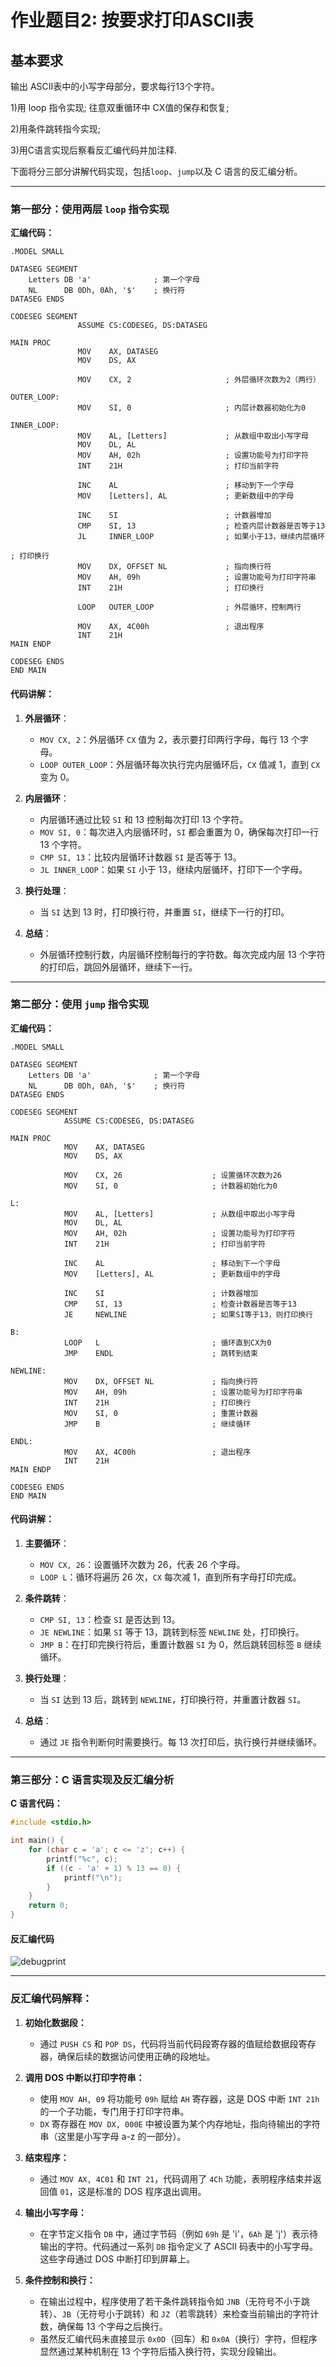 # 作业题目2: 按要求打印ASCII表

## 基本要求
输出 ASCII表中的小写字母部分，要求每行13个字符。 

1)用 loop 指令实现; 往意双重循环中 CX值的保存和恢复;

2)用条件跳转指今实现; 

3)用C语言实现后察看反汇编代码并加注释.

下面将分三部分讲解代码实现，包括`loop`、`jump`以及 C 语言的反汇编分析。

---

### 第一部分：使用两层 `loop` 指令实现

**汇编代码：**

```assembly
.MODEL SMALL

DATASEG SEGMENT
    Letters DB 'a'              ; 第一个字母
    NL      DB 0Dh, 0Ah, '$'    ; 换行符
DATASEG ENDS

CODESEG SEGMENT
               ASSUME CS:CODESEG, DS:DATASEG

MAIN PROC
               MOV    AX, DATASEG
               MOV    DS, AX

               MOV    CX, 2                     ; 外层循环次数为2（两行）
    
OUTER_LOOP:
               MOV    SI, 0                     ; 内层计数器初始化为0
            
INNER_LOOP:
               MOV    AL, [Letters]             ; 从数组中取出小写字母
               MOV    DL, AL
               MOV    AH, 02h                   ; 设置功能号为打印字符
               INT    21H                       ; 打印当前字符

               INC    AL                        ; 移动到下一个字母
               MOV    [Letters], AL             ; 更新数组中的字母

               INC    SI                        ; 计数器增加
               CMP    SI, 13                    ; 检查内层计数器是否等于13
               JL     INNER_LOOP                ; 如果小于13，继续内层循环

; 打印换行
               MOV    DX, OFFSET NL             ; 指向换行符
               MOV    AH, 09h                   ; 设置功能号为打印字符串
               INT    21H                       ; 打印换行

               LOOP   OUTER_LOOP                ; 外层循环，控制两行

               MOV    AX, 4C00h                 ; 退出程序
               INT    21H
MAIN ENDP

CODESEG ENDS
END MAIN
```

#### 代码讲解：
1. **外层循环**：
   - `MOV CX, 2`：外层循环 `CX` 值为 2，表示要打印两行字母，每行 13 个字母。
   - `LOOP OUTER_LOOP`：外层循环每次执行完内层循环后，`CX` 值减 1，直到 `CX` 变为 0。

2. **内层循环**：
   - 内层循环通过比较 `SI` 和 13 控制每次打印 13 个字符。
   - `MOV SI, 0`：每次进入内层循环时，`SI` 都会重置为 0，确保每次打印一行 13 个字符。
   - `CMP SI, 13`：比较内层循环计数器 `SI` 是否等于 13。
   - `JL INNER_LOOP`：如果 `SI` 小于 13，继续内层循环，打印下一个字母。

3. **换行处理**：
   - 当 `SI` 达到 13 时，打印换行符，并重置 `SI`，继续下一行的打印。

4. **总结**：
   - 外层循环控制行数，内层循环控制每行的字符数。每次完成内层 13 个字符的打印后，跳回外层循环，继续下一行。

---

### 第二部分：使用 `jump` 指令实现

**汇编代码：**

```assembly
.MODEL SMALL

DATASEG SEGMENT
    Letters DB 'a'              ; 第一个字母
    NL      DB 0Dh, 0Ah, '$'    ; 换行符
DATASEG ENDS

CODESEG SEGMENT
            ASSUME CS:CODESEG, DS:DATASEG

MAIN PROC
            MOV    AX, DATASEG
            MOV    DS, AX

            MOV    CX, 26                    ; 设置循环次数为26
            MOV    SI, 0                     ; 计数器初始化为0
    
L:      
            MOV    AL, [Letters]             ; 从数组中取出小写字母
            MOV    DL, AL
            MOV    AH, 02h                   ; 设置功能号为打印字符
            INT    21H                       ; 打印当前字符

            INC    AL                        ; 移动到下一个字母
            MOV    [Letters], AL             ; 更新数组中的字母

            INC    SI                        ; 计数器增加
            CMP    SI, 13                    ; 检查计数器是否等于13
            JE     NEWLINE                   ; 如果SI等于13，则打印换行

B:      
            LOOP   L                         ; 循环直到CX为0
            JMP    ENDL                      ; 跳转到结束

NEWLINE:
            MOV    DX, OFFSET NL             ; 指向换行符
            MOV    AH, 09h                   ; 设置功能号为打印字符串
            INT    21H                       ; 打印换行
            MOV    SI, 0                     ; 重置计数器
            JMP    B                         ; 继续循环

ENDL:   
            MOV    AX, 4C00h                 ; 退出程序
            INT    21H
MAIN ENDP

CODESEG ENDS
END MAIN
```

#### 代码讲解：
1. **主要循环**：
   - `MOV CX, 26`：设置循环次数为 26，代表 26 个字母。
   - `LOOP L`：循环将遍历 26 次，`CX` 每次减 1，直到所有字母打印完成。

2. **条件跳转**：
   - `CMP SI, 13`：检查 `SI` 是否达到 13。
   - `JE NEWLINE`：如果 `SI` 等于 13，跳转到标签 `NEWLINE` 处，打印换行。
   - `JMP B`：在打印完换行符后，重置计数器 `SI` 为 0，然后跳转回标签 `B` 继续循环。

3. **换行处理**：
   - 当 `SI` 达到 13 后，跳转到 `NEWLINE`，打印换行符，并重置计数器 `SI`。

4. **总结**：
   - 通过 `JE` 指令判断何时需要换行。每 13 次打印后，执行换行并继续循环。

---

### 第三部分：C 语言实现及反汇编分析

**C 语言代码：**

```c
#include <stdio.h>

int main() {
    for (char c = 'a'; c <= 'z'; c++) {
        printf("%c", c);
        if ((c - 'a' + 1) % 13 == 0) {
            printf("\n");
        }
    }
    return 0;
}
```

#### 反汇编代码
![debugprint](..\assets\debugprint.png)

---

### 反汇编代码解释：

1. **初始化数据段：**
   - 通过 `PUSH CS` 和 `POP DS`，代码将当前代码段寄存器的值赋给数据段寄存器，确保后续的数据访问使用正确的段地址。
   
2. **调用 DOS 中断以打印字符串：**
   - 使用 `MOV AH, 09` 将功能号 `09h` 赋给 `AH` 寄存器，这是 DOS 中断 `INT 21h` 的一个子功能，专门用于打印字符串。 
   - `DX` 寄存器在 `MOV DX, 000E` 中被设置为某个内存地址，指向待输出的字符串（这里是小写字母 a-z 的一部分）。

3. **结束程序：**
   - 通过 `MOV AX, 4C01` 和 `INT 21`，代码调用了 `4Ch` 功能，表明程序结束并返回值 `01`，这是标准的 DOS 程序退出调用。

4. **输出小写字母：**
   - 在字节定义指令 `DB` 中，通过字节码（例如 `69h` 是 'i'，`6Ah` 是 'j'）表示待输出的字符。代码通过一系列 `DB` 指令定义了 ASCII 码表中的小写字母。这些字母通过 DOS 中断打印到屏幕上。

5. **条件控制和换行：**
   - 在输出过程中，程序使用了若干条件跳转指令如 `JNB`（无符号不小于跳转）、`JB`（无符号小于跳转）和 `JZ`（若零跳转）来检查当前输出的字符计数，确保每 13 个字母之后换行。
   - 虽然反汇编代码未直接显示 `0x0D`（回车）和 `0x0A`（换行）字符，但程序显然通过某种机制在 13 个字符后插入换行符，实现分段输出。

